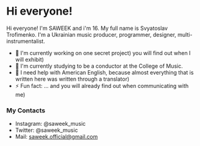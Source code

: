 # Hi everyone!

Hi everyone! I'm SAWEEK and i'm 16. My full name is Svyatoslav Trofimenko. I'm a Ukrainian music producer, programmer, designer, multi-instrumentalist.

- 🔭 I'm currently working on one secret project) you will find out when I will exhibit)
- 🌱 I'm currently studying to be a conductor at the College of Music.
- 🤔 I need help with American English, because almost everything that is written here was written through a translator)
- ⚡ Fun fact: ... and you will already find out when communicating with me)
### My Contacts
- Instagram: @saweek_music
- Twitter: @saweek_music
- Mail: saweek.official@gmail.com
